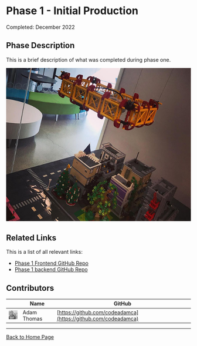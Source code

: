 # Phase 1 - Initial Production

Completed: December 2022

## Phase Description

This is a brief description of what was completed during phase one. 

![Phase 1 City](images/phase-1-city.jpg)

## Related Links

This is a list of all relevant links:

- [Phase 1 Frontend GitHub Repo](https://github.com/BrickMMO/template-about-markdown)
- [Phase 1 backend GitHub Repo](https://github.com/BrickMMO/template-about-markdown)

## Contributors

| | Name | GitHub |
| - | - | - | 
| ![codeadamca](images/adam-thomas.jpg) | Adam Thomas | [https://github.com/codeadamca](https://github.com/codeadamca) |

***

[Back to Home Page](/template-about-markdown/)
